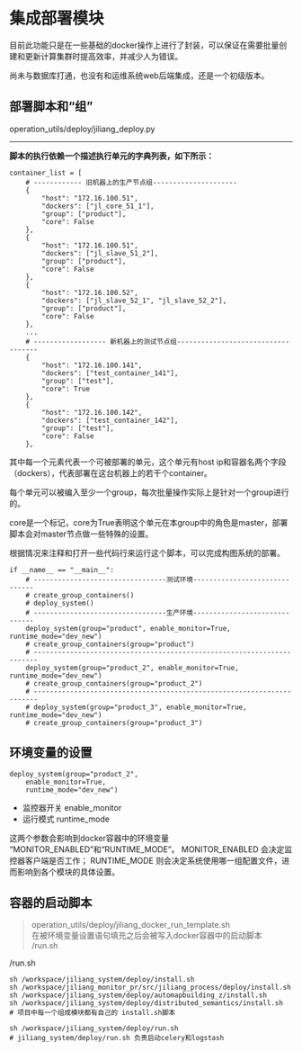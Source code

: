 # 集成部署模块

目前此功能只是在一些基础的docker操作上进行了封装，可以保证在需要批量创建和更新计算集群时提高效率，并减少人为错误。

尚未与数据库打通，也没有和运维系统web后端集成，还是一个初级版本。

## 部署脚本和“组”

operation_utils/deploy/jiliang_deploy.py


****
**脚本的执行依赖一个描述执行单元的字典列表，如下所示：**

```
container_list = [
    # ------------ 旧机器上的生产节点组---------------------
    {
        "host": "172.16.100.51",
        "dockers": ["jl_core_51_1"],
        "group": ["product"],
        "core": False
    },
    {
        "host": "172.16.100.51",
        "dockers": ["jl_slave_51_2"],
        "group": ["product"],
        "core": False
    },
    {
        "host": "172.16.100.52",
        "dockers": ["jl_slave_52_1", "jl_slave_52_2"],
        "group": ["product"],
        "core": False
    },
    ...
    # ------------------ 新机器上的测试节点组-----------------------------------
    {
        "host": "172.16.100.141",
        "dockers": ["test_container_141"],
        "group": ["test"],
        "core": True
    },
    {
        "host": "172.16.100.142",
        "dockers": ["test_container_142"],
        "group": ["test"],
        "core": False
    },
```

其中每一个元素代表一个可被部署的单元，这个单元有host ip和容器名两个字段（dockers），代表部署在这台机器上的若干个container。

每个单元可以被编入至少一个group，每次批量操作实际上是针对一个group进行的。

core是一个标记，core为True表明这个单元在本group中的角色是master，部署脚本会对master节点做一些特殊的设置。


根据情况来注释和打开一些代码行来运行这个脚本，可以完成构图系统的部署。
```
if __name__ == "__main__":
    # ---------------------------------测试环境------------------------------
    # create_group_containers()
    # deploy_system()
    # ---------------------------------生产环境------------------------------
    deploy_system(group="product", enable_monitor=True, runtime_mode="dev_new")
    # create_group_containers(group="product")
    # -----------------------------------------------------------------------
    deploy_system(group="product_2", enable_monitor=True, runtime_mode="dev_new")
    # create_group_containers(group="product_2")
    # -----------------------------------------------------------------------
    # deploy_system(group="product_3", enable_monitor=True, runtime_mode="dev_new")
    # create_group_containers(group="product_3")
```


## 环境变量的设置

```
deploy_system(group="product_2", 
    enable_monitor=True, 
    runtime_mode="dev_new")
```

+ 监控器开关 enable_monitor
+ 运行模式  runtime_mode


这两个参数会影响到docker容器中的环境变量 “MONITOR_ENABLED”和“RUNTIME_MODE”。
MONITOR_ENABLED 会决定监控器客户端是否工作；
RUNTIME_MODE 则会决定系统使用哪一组配置文件，进而影响到各个模块的具体设置。

## 容器的启动脚本

>operation_utils/deploy/jiliang_docker_run_template.sh  
在被环境变量设置语句填充之后会被写入docker容器中的启动脚本  
> /run.sh


/run.sh
```
sh /workspace/jiliang_system/deploy/install.sh
sh /workspace/jiliang_monitor_pr/src/jiliang_process/deploy/install.sh
sh /workspace/jiliang_system/deploy/automapbuilding_z/install.sh
sh /workspace/jiliang_system/deploy/distributed_semantics/install.sh
# 项目中每一个组成模块都有自己的 install.sh脚本

sh /workspace/jiliang_system/deploy/run.sh
# jiliang_system/deploy/run.sh 负责启动celery和logstash
```
